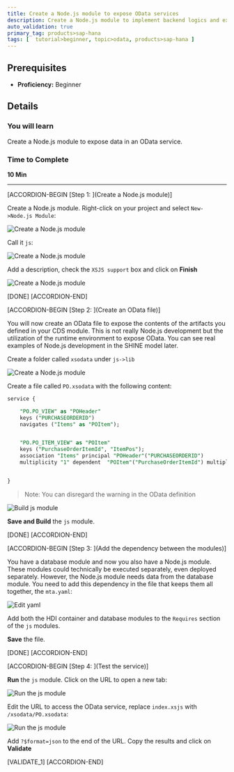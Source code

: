 ```yaml
---
title: Create a Node.js module to expose OData services
description: Create a Node.js module to implement backend logics and expose OData services
auto_validation: true
primary_tag: products>sap-hana
tags: [  tutorial>beginner, topic>odata, products>sap-hana ]
---
```


## Prerequisites
 - **Proficiency:** Beginner

## Details
### You will learn  
Create a Node.js module to expose data in an OData service.

### Time to Complete
**10 Min**

---

[ACCORDION-BEGIN [Step 1: ](Create a Node.js module)]

Create a Node.js module. Right-click on your project and select `New->Node.js Module`:

![Create a Node.js module](1.png)

Call it `js`:

![Create a Node.js module](2.png)

Add a description, check the `XSJS support` box and click on **Finish**

![Create a Node.js module](3.png)

[DONE]
[ACCORDION-END]

[ACCORDION-BEGIN [Step 2: ](Create an OData file)]

You will now create an OData file to expose the contents of the artifacts you defined in your CDS module. This is not really Node.js development but the utilization of the runtime environment to expose OData. You can see real examples of Node.js development in the SHINE model later.

Create a folder called `xsodata` under `js->lib`

![Create a Node.js module](4.png)

Create a file called `PO.xsodata` with the following content:

```sql
service {

	"PO.PO_VIEW" as "POHeader"
	keys ("PURCHASEORDERID")
	navigates ("Items" as "POItem");


	"PO.PO_ITEM_VIEW" as "POItem"
	keys ("PurchaseOrderItemId", "ItemPos");
	association "Items" principal "POHeader"("PURCHASEORDERID")
	multiplicity "1" dependent  "POItem"("PurchaseOrderItemId") multiplicity "*";


}
```

>Note: You can disregard the warning in the OData definition

![Build js module](5.png)

**Save and Build** the `js` module.

[DONE]
[ACCORDION-END]

[ACCORDION-BEGIN [Step 3: ](Add the dependency between the modules)]

You have a database module and now you also have a Node.js module. These modules could technically be executed separately, even deployed separately. However, the Node.js module needs data from the database module. You need to add this dependency in the file that keeps them all together, the `mta.yaml`:

![Edit yaml](7.png)

Add both the HDI container and database modules to the `Requires` section of the `js` modules.

**Save** the file.

[DONE]
[ACCORDION-END]


[ACCORDION-BEGIN [Step 4: ](Test the service)]

**Run** the `js` module. Click on the URL to open a new tab:

![Run the js module](8.png)

Edit the URL to access the OData service, replace `index.xsjs` with `/xsodata/PO.xsodata`:

![Run the js module](9.png)

Add `?$format=json` to the end of the URL. Copy the results and click on **Validate**

[VALIDATE_1]
[ACCORDION-END]
